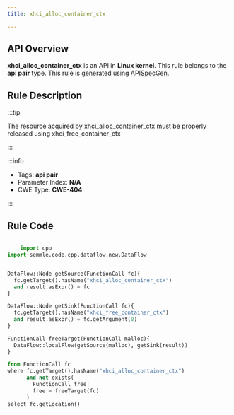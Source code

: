 ```yaml
---
title: xhci_alloc_container_ctx

---
```



## API Overview
**xhci_alloc_container_ctx** is an API in **Linux kernel**. This rule belongs to the **api pair** type. This rule is generated using [APISpecGen](../../tools/APISpecGen).
## Rule Description

:::tip

The resource acquired by xhci_alloc_container_ctx must be properly released using xhci_free_container_ctx

:::

:::info

- Tags: **api pair**
- Parameter Index: **N/A**
- CWE Type: **CWE-404**

:::

## Rule Code
```python

    import cpp
import semmle.code.cpp.dataflow.new.DataFlow


DataFlow::Node getSource(FunctionCall fc){
  fc.getTarget().hasName("xhci_alloc_container_ctx")
  and result.asExpr() = fc
}

DataFlow::Node getSink(FunctionCall fc){
  fc.getTarget().hasName("xhci_free_container_ctx")
  and result.asExpr() = fc.getArgument(0)
}

FunctionCall freeTarget(FunctionCall malloc){
  DataFlow::localFlow(getSource(malloc), getSink(result))
}

from FunctionCall fc
where fc.getTarget().hasName("xhci_alloc_container_ctx")
      and not exists(
        FunctionCall free| 
        free = freeTarget(fc)
      )
select fc.getLocation()

    
```